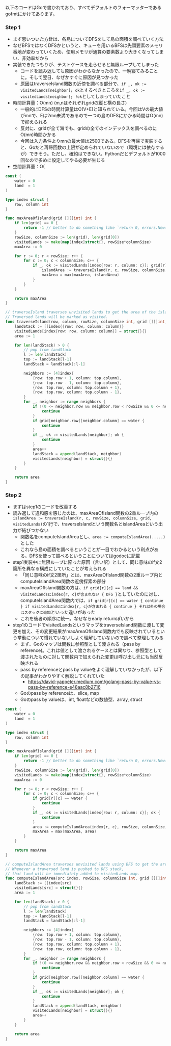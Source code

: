 以下のコードはGoで書かれており、すべてデフォルトのフォーマッターであるgofmtにかけてあります。

### Step 1
- まず思いついた方針は、各島についてDFSをして島の面積を調べていく方法
- なぜBFSではなくDFSかというと、キューを用いるBFSは先頭要素のメモリ番地が変わっていくため、使用メモリが通算の要素数より大きくなってしまい、非効率だから
- 実装できたつもりが、テストケースを走らせると無限ループしてしまった
  - コードを読み返しても原因がわからなかったので、一晩寝てみることに。そして翌日、なぜかすぐに原因が見つかった
  - 原因はtraverseIsland関数の近傍を調べる部分で、`if _, ok := visitedLands[neighbor]; ok`とするべきところを`if _, ok := visitedLands[neighbor]; !ok`としてしまっていたこと
- 時間計算量：O(mn) (m,nはそれぞれgridの縦と横の長さ)
  - 一般的にDFSの時間計算量はO(V+E)と知られている。今回はVの最大値がmnで、Eは2mn未満であるので一つの島のDFSにかかる時間はO(mn)で抑えられる
  - 反対に、gridが全て海でも、gridの全てのインデックスを調べるのにO(mn)時間かかる
  - 今回は入力条件よりmnの最大値は2500である。DFSを再帰で実装すると、Goだと再帰回数の上限が定められていないので（環境には依存するが）できそう。ただし、確約はできない。Pythonだとデフォルトが1000回なので多めに設定してやる必要が生じる
- 空間計算量：O(

```Go
const (
	water = 0
	land  = 1
)

type index struct {
	row, column int
}

func maxAreaOfIsland(grid [][]int) int {
	if len(grid) == 0 {
		return -1 // better to do something like `return 0, errors.New("grid is empty")`
	}
	rowSize, columnSize := len(grid), len(grid[0])
	visitedLands := make(map[index]struct{}, rowSize*columnSize)
	maxArea := 0

	for r := 0; r < rowSize; r++ {
		for c := 0; c < columnSize; c++ {
			if _, ok := visitedLands[index{row: r, column: c}]; grid[r][c] == land && !ok {
				islandArea := traverseIsland(r, c, rowSize, columnSize, grid, visitedLands)
				maxArea = max(maxArea, islandArea)
			}
		}
	}

	return maxArea
}

// traverseIsland traverses unvisited lands to get the area of the island.
// Traversed lands will be marked as visited.
func traverseIsland(row, column, rowSize, columnSize int, grid [][]int, visitedLands map[index]struct{}) int {
	landStack := []index{{row: row, column: column}}
	visitedLands[index{row: row, column: column}] = struct{}{}
	area := 1

	for len(landStack) > 0 {
		// pop from landStack
		l := len(landStack)
		top := landStack[l-1]
		landStack = landStack[:l-1]

		neighbors := [4]index{
			{row: top.row + 1, column: top.column},
			{row: top.row - 1, column: top.column},
			{row: top.row, column: top.column + 1},
			{row: top.row, column: top.column - 1},
		}
		for _, neighbor := range neighbors {
			if !(0 <= neighbor.row && neighbor.row < rowSize && 0 <= neighbor.column && neighbor.column < columnSize) {
				continue
			}
			if grid[neighbor.row][neighbor.column] == water {
				continue
			}
			if _, ok := visitedLands[neighbor]; ok {
				continue
			}
			area++
			landStack = append(landStack, neighbor)
			visitedLands[neighbor] = struct{}{}
		}
	}

	return area
}
```

### Step 2
- まずはstep1のコードを改善する
- 読み返して違和感を感じたのは、maxAreaOfIsland関数の2重ループ内の`islandArea := traverseIsland(r, c, rowSize, columnSize, grid, visitedLands)`の1行で、traverseIslandという関数名とislandAreaという出力が結びつかない
  - 関数名をcomputeIslandAreaとし、`area := computeIslandArea(.....)`とした
  - これなら島の面積を調べるということが一目でわかるという利点がある。DFSを使って調べるということについてはgodocに記載
- step1実装中に無限ループに陥った原因（言い訳）として、同じ意味のif文2箇所を異なる構成にしていたことが考えられる
  - 「同じ意味のif文2箇所」とは、maxAreaOfIsland関数の2重ループ内とcomputeIslandArea関数の近傍探索の部分
  - maxAreaOfIsland関数の方は、`if grid[r][c] == land && visitedLandsにindex{r, c}が含まれない { DFS }`としていたのに対し、
computeIslandArea関数内では、`if grid[r][c] == water { continue } if visitedLandsにindex{r, c}が含まれる { continue } それ以外の場合はスタックに追加`といった違いがあった
  - これを後者の順序に統一。なぜならearly returnぽいから
- step1のコードでvisitedLandsというマップをtraverseIsland関数に渡して変更を加え、その変更結果がmaxAreaOfIsland関数内でも反映されているという挙動について慣れていないしよく理解していないので調べて整理してみる
  - まず、Goのマップは関数に参照型として渡される（pass by reference)。これは値として渡されるケースとは異なり、参照型として渡されたものに対して関数内で加えられた変更は呼び出し元にも当然反映される
  - pass by referenceとpass by valueをよく理解していなかったが、以下の記事がわかりやすく解説してくれていた
    - https://david-yappeter.medium.com/golang-pass-by-value-vs-pass-by-reference-e48aac8b2716
  - Goのpass by referenceは、slice, map
  - Goのpass by valueは、int, floatなどの数値型、array, struct

```Go
const (
	water = 0
	land  = 1
)

type index struct {
	row, column int
}

func maxAreaOfIsland(grid [][]int) int {
	if len(grid) == 0 {
		return -1 // better to do something like `return 0, errors.New()`
	}
	rowSize, columnSize := len(grid), len(grid[0])
	visitedLands := make(map[index]struct{}, rowSize*columnSize)
	maxArea := 0

	for r := 0; r < rowSize; r++ {
		for c := 0; c < columnSize; c++ {
			if grid[r][c] == water {
				continue
			}
			if _, ok := visitedLands[index{row: r, column: c}]; ok {
				continue
			}
			area := computeIslandArea(index{r, c}, rowSize, columnSize, grid, visitedLands)
			maxArea = max(maxArea, area)
		}
	}

	return maxArea
}

// computeIslandArea traverses unvisited lands using DFS to get the area of the island.
// Whenever a traversed land is pushed to DFS stack,
// that land will be immediately added to visitedLands map.
func computeIslandArea(src index, rowSize, columnSize int, grid [][]int, visitedLands map[index]struct{}) int {
	landStack := []index{src}
	visitedLands[src] = struct{}{}
	area := 1

	for len(landStack) > 0 {
		// pop from landStack
		l := len(landStack)
		top := landStack[l-1]
		landStack = landStack[:l-1]

		neighbors := [4]index{
			{row: top.row + 1, column: top.column},
			{row: top.row - 1, column: top.column},
			{row: top.row, column: top.column + 1},
			{row: top.row, column: top.column - 1},
		}
		for _, neighbor := range neighbors {
			if !(0 <= neighbor.row && neighbor.row < rowSize && 0 <= neighbor.column && neighbor.column < columnSize) {
				continue
			}
			if grid[neighbor.row][neighbor.column] == water {
				continue
			}
			if _, ok := visitedLands[neighbor]; ok {
				continue
			}
			landStack = append(landStack, neighbor)
			visitedLands[neighbor] = struct{}{}
			area++
		}
	}

	return area
}
```
